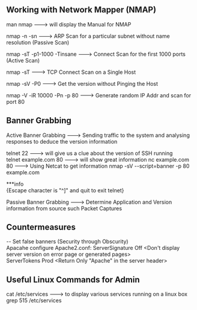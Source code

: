 ## Working with Network Mapper (NMAP)  

man nmap  ---> will display the Manual for NMAP  

nmap -n -sn <Subnet IP>   ---> ARP Scan for a particular subnet without name resolution  (Passive Scan)

nmap -sT -p1-1000 -Tinsane <Subnet IP>  ---> Connect Scan for the first 1000 ports (Active Scan)

nmap -sT <IP Addr>  ---> TCP Connect Scan on a Single Host

nmap -sV -P0 <IP Addr> ---> Get the version without Pinging the Host

nmap -V -iR 10000 -Pn -p 80   ---> Generate random IP Addr and scan for port 80  


## Banner Grabbing  

Active Banner Grabbing  ---> Sending traffic to the system and analysing responses to deduce the version information   

telnet <IP Addr> 22  ---> will give us a clue about the version of SSH running   
telnet example.com 80  ---> will show great information
nc example.com 80 ---> Using Netcat to get information
nmap -sV --script=banner -p 80 example.com

***info  
{Escape character is "^]"  and quit to exit telnet} 

Passive Banner Grabbing  ---> Determine Application and Version information from source such Packet Captures



## Countermeasures

-- Set false banners (Security through Obscurity)   
    Apacahe  configure Apache2.conf:
        ServerSignature Off <Don't display server version on error page or generated pages>  
        ServerTokens Prod  <Return Only "Apache" in the server header>  

## Useful Linux Commands for Admin
cat /etc/services ---> to display various services running on a linux box
grep 515 /etc/services